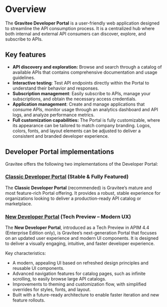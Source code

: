 # Overview

The **Gravitee Developer Portal** is a user-friendly web application designed to streamline the API consumption process. It is a centralized hub where both internal and external API consumers can discover, explore, and subscribe to APIs.

## Key features

* **API discovery and exploration:** Browse and search through a catalog of available APIs that contains comprehensive documentation and usage guidelines.
* **Interactive testing**: Test API endpoints directly within the Portal to understand their behavior and responses.
* **Subscription management**: Easily subscribe to APIs, manage your subscriptions, and obtain the necessary access credentials.
* **Application management**: Create and manage applications that consume APIs, monitor usage through an analytics dashboard and API logs, and analyze performance metrics.
* **Full customization capabilities:** The Portal is fully customizable, where its appearance can be tailored to match company branding. Logos, colors, fonts, and layout elements can be adjusted to deliver a consistent and branded developer experience.

## Developer Portal implementations

Gravitee offers the following two implementations of the Developer Portal:

### [Classic Developer Portal](classic-developer-portal/) (Stable & Fully Featured)

The **Classic Developer Portal** (recommended) is Gravitee’s mature and most feature-rich Portal offering. It provides a robust, stable experience for organizations looking to deliver a production-ready API catalog or marketplace.

### [New Developer Portal](new-developer-portal/) (Tech Preview – Modern UX)

The **New Developer Portal**, introduced as a Tech Preview in APIM 4.4 (Enterprise Edition only), is Gravitee’s next-generation Portal that focuses on an updated user experience and modern UI components. It is designed to deliver a visually engaging, intuitive, and faster developer experience.

Key characteristics:

* A modern, appealing UI based on refreshed design principles and reusable UI components.
* Advanced navigation features for catalog pages, such as infinite scrolling, to easily browse large API catalogs.
* Improvements to theming and customization flow, with simplified overrides for styles, fonts, and layout.
* Built with a future-ready architecture to enable faster iteration and new feature rollouts.

